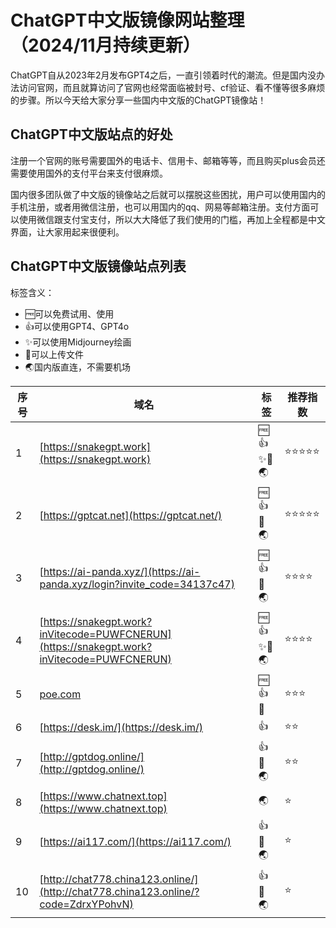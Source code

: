 # ChatGPT中文版镜像网站整理（2024/11月持续更新）
ChatGPT自从2023年2月发布GPT4之后，一直引领着时代的潮流。但是国内没办法访问官网，而且就算访问了官网也经常面临被封号、cf验证、看不懂等很多麻烦的步骤。所以今天给大家分享一些国内中文版的ChatGPT镜像站！

## ChatGPT中文版站点的好处
注册一个官网的账号需要国外的电话卡、信用卡、邮箱等等，而且购买plus会员还需要使用国外的支付平台来支付很麻烦。

国内很多团队做了中文版的镜像站之后就可以摆脱这些困扰，用户可以使用国内的手机注册，或者用微信注册，也可以用国内的qq、网易等邮箱注册。支付方面可以使用微信跟支付宝支付，所以大大降低了我们使用的门槛，再加上全程都是中文界面，让大家用起来很便利。

## ChatGPT中文版镜像站点列表

标签含义：
- 🆓可以免费试用、使用
- 👍可以使用GPT4、GPT4o
- ✨可以使用Midjourney绘画
- 📂可以上传文件
- 🌏国内版直连，不需要机场


| 序号 | 域名 | 标签  | 推荐指数 | 
| --- | --- | --- | --- |
| 1 | [https://snakegpt.work](https://snakegpt.work) | 🆓👍✨📂🌏 | ⭐⭐⭐⭐⭐ |
| 2 | [https://gptcat.net](https://gptcat.net/) | 🆓👍📂🌏 | ⭐⭐⭐⭐⭐ |
| 3 | [https://ai-panda.xyz/](https://ai-panda.xyz/login?invite_code=34137c47) | 🆓👍📂🌏 | ⭐⭐⭐⭐ |
| 4 | [https://snakegpt.work?inVitecode=PUWFCNERUN](https://snakegpt.work?inVitecode=PUWFCNERUN) | 🆓👍✨📂🌏 | ⭐⭐⭐⭐ |
| 5 | [poe.com](https://poe.com) | 🆓👍📂 | ⭐⭐⭐ |
| 6 | [https://desk.im/](https://desk.im/)| 👍| ⭐⭐ |
| 7 | [http://gptdog.online/](http://gptdog.online/) | 👍📂🌏 | ⭐⭐ |
| 8 | [https://www.chatnext.top](https://www.chatnext.top) | 🌏 | ⭐ |
| 9 | [https://ai117.com/](https://ai117.com/) | 👍📂🌏 | ⭐ |
| 10 | [http://chat778.china123.online/](http://chat778.china123.online/?code=ZdrxYPohvN)| 👍📂🌏 | ⭐ |
